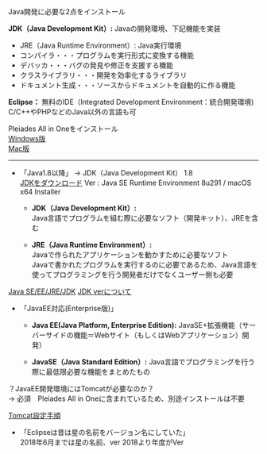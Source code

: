Java開発に必要な2点をインストール  

**JDK（Java Development Kit）:**
Javaの開発環境、下記機能を実装  

- JRE（Java Runtime Environment）: Java実行環境
- コンパイラ・・・プログラムを実行形式に変換する機能
- デバッカ・・・バグの発見や修正を支援する機能
- クラスライブラリ・・・開発を効率化するライブラリ
- ドキュメント生成・・・ソースからドキュメントを自動的に作る機能  

**Eclipse：**
無料のIDE（Integrated Development Environment：統合開発環境)
C/C++やPHPなどのJava以外の言語も可  

Pleiades All in Oneをインストール  
[Windows版](https://www.sejuku.net/blog/12236)  
[Mac版](https://www.sejuku.net/blog/12578)  

---
- 「Java1.8以降」
→ JDK（Java Development Kit） 1.8  
 [JDKをダウンロード](https://www.oracle.com/java/technologies/javase-jre8-downloads.html)
   Ver : Java SE Runtime Environment 8u291 / macOS x64 Installer

  - **JDK（Java Development Kit）:**  
  Java言語でプログラムを組む際に必要なソフト（開発キット）、JREを含む  

  - **JRE（Java Runtime Environment）:**  
  Javaで作られたアプリケーションを動かすために必要なソフト  
Javaで書かれたプログラムを実行するのに必要であるため、Java言語を使ってプログラミングを行う開発者だけでなくユーザー側も必要
 
[Java SE/EE/JRE/JDK](https://www.sejuku.net/blog/12902)
[JDK verについて](https://www.ne.jp/asahi/hishidama/home/tech/java/version.html)


- 「JavaEE対応(Enterprise版)」
　
  - **Java EE(Java Platform, Enterprise Edition):**
  JavaSE+拡張機能（サーバーサイドの機能＝Webサイト（もしくはWebアプリケーション）開発）
 
  - **JavaSE（Java Standard Edition）:**
  Java言語でプログラミングを行う際に最低限必要な機能をまとめたもの

？JavaEE開発環境にはTomcatが必要なのか？  
→ 必須　Pleiades All in Oneに含まれているため、別途インストールは不要  
[](https://github.com/mitsuwo07/study/issues/1#issue-8909904540)

[Tomcat設定手順](https://carey.link/java/basic/java-eclipse-tomcat)

- 「Eclipseは昔は星の名前をバージョン名にしていた」  
2018年6月までは星の名前、ver 2018より年度がVer
